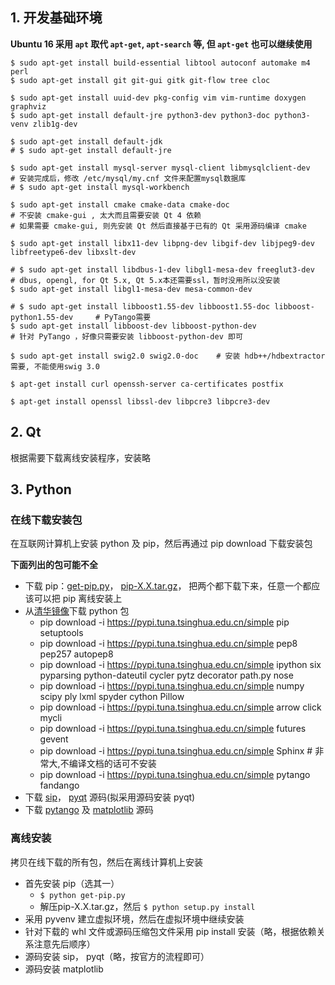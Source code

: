 ## 1. 开发基础环境

**Ubuntu 16 采用 `apt` 取代 `apt-get`, `apt-search` 等, 但 `apt-get` 也可以继续使用**


```shell
$ sudo apt-get install build-essential libtool autoconf automake m4 perl
$ sudo apt-get install git git-gui gitk git-flow tree cloc

$ sudo apt-get install uuid-dev pkg-config vim vim-runtime doxygen graphviz
$ sudo apt-get install default-jre python3-dev python3-doc python3-venv zlib1g-dev

$ sudo apt-get install default-jdk
# $ sudo apt-get install default-jre

$ sudo apt-get install mysql-server mysql-client libmysqlclient-dev
# 安装完成后，修改 /etc/mysql/my.cnf 文件来配置mysql数据库
# $ sudo apt-get install mysql-workbench

$ sudo apt-get install cmake cmake-data cmake-doc
# 不安装 cmake-gui , 太大而且需要安装 Qt 4 依赖
# 如果需要 cmake-gui, 则先安装 Qt 然后直接基于已有的 Qt 采用源码编译 cmake

$ sudo apt-get install libx11-dev libpng-dev libgif-dev libjpeg9-dev libfreetype6-dev libxslt-dev

# $ sudo apt-get install libdbus-1-dev libgl1-mesa-dev freeglut3-dev
# dbus, opengl, for Qt 5.x, Qt 5.x本还需要ssl，暂时没用所以没安装
$ sudo apt-get install libgl1-mesa-dev mesa-common-dev

# $ sudo apt-get install libboost1.55-dev libboost1.55-doc libboost-python1.55-dev     # PyTango需要
$ sudo apt-get install libboost-dev libboost-python-dev
# 针对 PyTango ，好像只需要安装 libboost-python-dev 即可

$ sudo apt-get install swig2.0 swig2.0-doc    # 安装 hdb++/hdbextractor 需要, 不能使用swig 3.0

$ apt-get install curl openssh-server ca-certificates postfix

$ apt-get install openssl libssl-dev libpcre3 libpcre3-dev

```


## 2. Qt

根据需要下载离线安装程序，安装略


## 3. Python

### 在线下载安装包

在互联网计算机上安装 python 及 pip，然后再通过 pip download 下载安装包

**下面列出的包可能不全**

- 下载 pip：[get-pip.py](https://raw.github.com/pypa/pip/master/contrib/get-pip.py)， [pip-X.X.tar.gz](https://pypi.python.org/packages/source/p/pip)， 把两个都下载下来，任意一个都应该可以把 pip 离线安装上
- 从[清华镜像](https://mirrors.tuna.tsinghua.edu.cn/help/pypi/)下载 python 包
	- pip download -i https://pypi.tuna.tsinghua.edu.cn/simple pip setuptools
	- pip download -i https://pypi.tuna.tsinghua.edu.cn/simple pep8 pep257 autopep8
	- pip download -i https://pypi.tuna.tsinghua.edu.cn/simple ipython six pyparsing python-dateutil cycler pytz decorator path.py nose
	- pip download -i https://pypi.tuna.tsinghua.edu.cn/simple numpy scipy ply lxml spyder cython Pillow
	- pip download -i https://pypi.tuna.tsinghua.edu.cn/simple arrow click mycli
	- pip download -i https://pypi.tuna.tsinghua.edu.cn/simple futures gevent
	- pip download -i https://pypi.tuna.tsinghua.edu.cn/simple Sphinx 	# 非常大,不编译文档的话可不安装
	- pip download -i https://pypi.tuna.tsinghua.edu.cn/simple pytango fandango 
- 下载 [sip](https://www.riverbankcomputing.com/software/sip/download)， [pyqt](https://riverbankcomputing.com/software/pyqt/download5) 源码(拟采用源码安装 pyqt)
- 下载 [pytango](https://pypi.python.org/pypi/PyTango/9.2.1) 及 [matplotlib](https://pypi.python.org/pypi/matplotlib/) 源码

### 离线安装

拷贝在线下载的所有包，然后在离线计算机上安装

- 首先安装 pip（选其一） 
	- `$ python get-pip.py`
	- 解压pip-X.X.tar.gz，然后 `$ python setup.py install`
- 采用 pyvenv 建立虚拟环境，然后在虚拟环境中继续安装
- 针对下载的 whl 文件或源码压缩包文件采用 pip install 安装（略，根据依赖关系注意先后顺序）
- 源码安装 sip， pyqt（略，按官方的流程即可）
- 源码安装 matplotlib